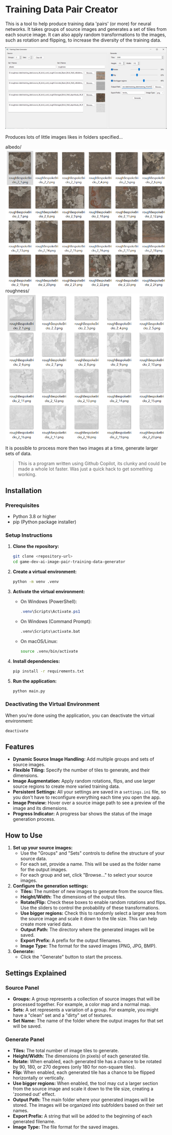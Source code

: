 # Training Data Pair Creator

This is a tool to help produce training data 'pairs' (or more) for neural networks. It takes groups of source images and generates a set of tiles from each source image. It can also apply random transformations to the images, such as rotation and flipping, to increase the diversity of the training data.

![alt text](images/main_program.png)

Produces lots of little images likes in folders specified...

albedo/
![alt text](images/albedo.png)
roughness/
![alt text](images/roughness.png)

It is possible to process more then two images at a time, generate larger sets of data.

> This is a program written using Github Copilot, its clunky and could be made a whole lot faster. Was just a quick hack to get something working.

## Installation

### Prerequisites

- Python 3.8 or higher
- pip (Python package installer)

### Setup Instructions

1. **Clone the repository:**

   ```bash
   git clone <repository-url>
   cd game-dev-ai-image-pair-training-data-generator
   ```

2. **Create a virtual environment:**

   ```bash
   python -m venv .venv
   ```

3. **Activate the virtual environment:**

   - On Windows (PowerShell):

     ```powershell
     .venv\Scripts\Activate.ps1
     ```

   - On Windows (Command Prompt):

     ```cmd
     .venv\Scripts\activate.bat
     ```

   - On macOS/Linux:

     ```bash
     source .venv/bin/activate
     ```

4. **Install dependencies:**

   ```bash
   pip install -r requirements.txt
   ```

5. **Run the application:**

   ```bash
   python main.py
   ```

### Deactivating the Virtual Environment

When you're done using the application, you can deactivate the virtual environment:

```bash
deactivate
```

## Features

- **Dynamic Source Image Handling:** Add multiple groups and sets of source images.
- **Flexible Tiling:** Specify the number of tiles to generate, and their dimensions.
- **Image Augmentation:** Apply random rotations, flips, and use larger source regions to create more varied training data.
- **Persistent Settings:** All your settings are saved in a `settings.ini` file, so you don't have to reconfigure everything each time you open the app.
- **Image Preview:** Hover over a source image path to see a preview of the image and its dimensions.
- **Progress Indicator:** A progress bar shows the status of the image generation process.

## How to Use

1. **Set up your source images:**
    - Use the "Groups" and "Sets" controls to define the structure of your source data.
    - For each set, provide a name. This will be used as the folder name for the output images.
    - For each group and set, click "Browse..." to select your source images.
2. **Configure the generation settings:**
    - **Tiles:** The number of new images to generate from the source files.
    - **Height/Width:** The dimensions of the output tiles.
    - **Rotate/Flip:** Check these boxes to enable random rotations and flips. Use the sliders to control the probability of these transformations.
    - **Use bigger regions:** Check this to randomly select a larger area from the source image and scale it down to the tile size. This can help create more varied data.
    - **Output Path:** The directory where the generated images will be saved.
    - **Export Prefix:** A prefix for the output filenames.
    - **Image Type:** The format for the saved images (PNG, JPG, BMP).
3. **Generate:**
    - Click the "Generate" button to start the process.

## Settings Explained

### Source Panel

- **Groups:** A group represents a collection of source images that will be processed together. For example, a color map and a normal map.
- **Sets:** A set represents a variation of a group. For example, you might have a "clean" set and a "dirty" set of textures.
- **Set Name:** The name of the folder where the output images for that set will be saved.

### Generate Panel

- **Tiles:** The total number of image tiles to generate.
- **Height/Width:** The dimensions (in pixels) of each generated tile.
- **Rotate:** When enabled, each generated tile has a chance to be rotated by 90, 180, or 270 degrees (only 180 for non-square tiles).
- **Flip:** When enabled, each generated tile has a chance to be flipped horizontally or vertically.
- **Use bigger regions:** When enabled, the tool may cut a larger section from the source image and scale it down to the tile size, creating a 'zoomed out' effect.
- **Output Path:** The main folder where your generated images will be stored. The images will be organized into subfolders based on their set names.
- **Export Prefix:** A string that will be added to the beginning of each generated filename.
- **Image Type:** The file format for the saved images.
